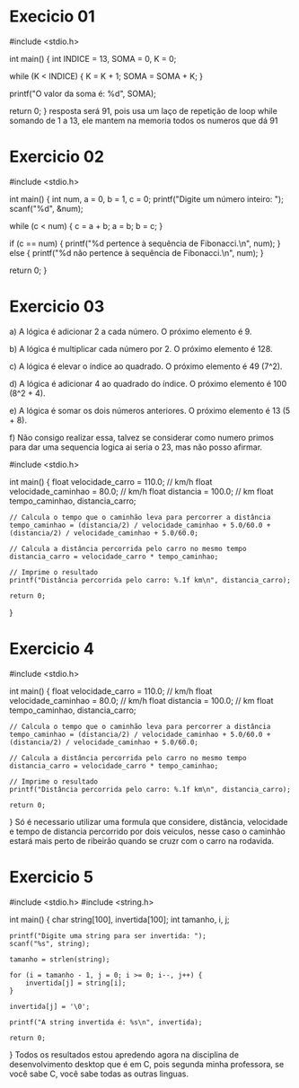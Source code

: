 # Execicio 01


#include <stdio.h>

int main() {
   int INDICE = 13, SOMA = 0, K = 0;

   while (K < INDICE) {
      K = K + 1;
      SOMA = SOMA + K;
   }

   printf("O valor da soma é: %d", SOMA);

   return 0;
} resposta será 91, pois usa um laço de repetição de loop while somando de 1 a 13, ele mantem na memoria todos os numeros que dá 91

# Exercicio 02

#include <stdio.h>

int main() {
   int num, a = 0, b = 1, c = 0;
   printf("Digite um número inteiro: ");
   scanf("%d", &num);

   while (c < num) {
      c = a + b;
      a = b;
      b = c;
   }

   if (c == num) {
      printf("%d pertence à sequência de Fibonacci.\n", num);
   } else {
      printf("%d não pertence à sequência de Fibonacci.\n", num);
   }

   return 0;
}



# Exercicio 03



a) A lógica é adicionar 2 a cada número. O próximo elemento é 9.

b) A lógica é multiplicar cada número por 2. O próximo elemento é 128.

c) A lógica é elevar o índice ao quadrado. O próximo elemento é 49 (7^2).

d) A lógica é adicionar 4 ao quadrado do índice. O próximo elemento é 100 (8^2 + 4).

e) A lógica é somar os dois números anteriores. O próximo elemento é 13 (5 + 8).

f) Não consigo realizar essa, talvez se considerar como numero primos para dar uma sequencia logica ai seria o 23, mas não posso afirmar.

#include <stdio.h>

int main() {
    float velocidade_carro = 110.0; // km/h
    float velocidade_caminhao = 80.0; // km/h
    float distancia = 100.0; // km
    float tempo_caminhao, distancia_carro;

    // Calcula o tempo que o caminhão leva para percorrer a distância
    tempo_caminhao = (distancia/2) / velocidade_caminhao + 5.0/60.0 + (distancia/2) / velocidade_caminhao + 5.0/60.0;

    // Calcula a distância percorrida pelo carro no mesmo tempo
    distancia_carro = velocidade_carro * tempo_caminhao;

    // Imprime o resultado
    printf("Distância percorrida pelo carro: %.1f km\n", distancia_carro);

    return 0;
}


# Exercicio 4


#include <stdio.h>

int main() {
    float velocidade_carro = 110.0; // km/h
    float velocidade_caminhao = 80.0; // km/h
    float distancia = 100.0; // km
    float tempo_caminhao, distancia_carro;

    // Calcula o tempo que o caminhão leva para percorrer a distância
    tempo_caminhao = (distancia/2) / velocidade_caminhao + 5.0/60.0 + (distancia/2) / velocidade_caminhao + 5.0/60.0;

    // Calcula a distância percorrida pelo carro no mesmo tempo
    distancia_carro = velocidade_carro * tempo_caminhao;

    // Imprime o resultado
    printf("Distância percorrida pelo carro: %.1f km\n", distancia_carro);

    return 0;
}
Só é necessario utilizar uma formula que considere, distância, velocidade e tempo de distancia percorrido por dois veiculos, nesse caso o caminhão estará mais perto de ribeirão quando se cruzr com o carro na rodavida.

# Exercicio 5

#include <stdio.h>
#include <string.h>

int main() {
    char string[100], invertida[100];
    int tamanho, i, j;
    
    printf("Digite uma string para ser invertida: ");
    scanf("%s", string);
    
    tamanho = strlen(string);
    
    for (i = tamanho - 1, j = 0; i >= 0; i--, j++) {
        invertida[j] = string[i];
    }
    
    invertida[j] = '\0';
    
    printf("A string invertida é: %s\n", invertida);
    
    return 0;
}
Todos os resultados estou apredendo agora na disciplina de desenvolvimento desktop que é em C, pois segunda minha professora, se você sabe C, você sabe todas as outras linguas.

